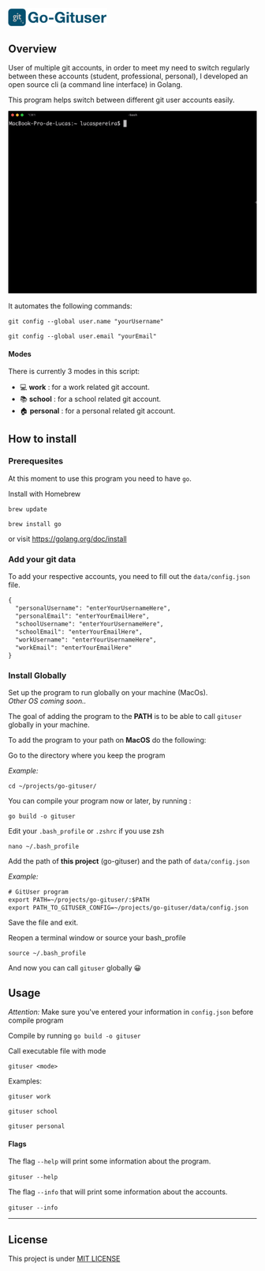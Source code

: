<img src="inline-logo.png" alt="logo" width="200" />

## Overview

User of multiple git accounts, in order to meet my need to switch regularly between these accounts (student, professional, personal), I developed an open source cli (a command line interface) in Golang.

This program helps switch between different git user accounts easily.

![](demo.gif)

It automates the following commands:

```
git config --global user.name "yourUsername"
```

```
git config --global user.email "yourEmail"
```

#### Modes

There is currently 3 modes in this script:

- 💻 <b>work</b> : for a work related git account.
- 📚 <b>school</b> : for a school related git account.
- 🏠 <b>personal</b> : for a personal related git account.

## How to install

### Prerequesites

At this moment to use this program you need to have `go`.

Install with Homebrew

```
brew update
```

```
brew install go
```

or visit https://golang.org/doc/install

### Add your git data

To add your respective accounts, you need to fill out the `data/config.json` file.

```
{
  "personalUsername": "enterYourUsernameHere",
  "personalEmail": "enterYourEmailHere",
  "schoolUsername": "enterYourUsernameHere",
  "schoolEmail": "enterYourEmailHere",
  "workUsername": "enterYourUsernameHere",
  "workEmail": "enterYourEmailHere"
}

```

### Install Globally

Set up the program to run globally on your machine (MacOs). <br>
<em><i>Other OS coming soon..</i></em>

<!--
[Install for MacOS](MACOS_PATH.md) </br>
Other OS - coming soon.. -->

The goal of adding the program to the <b>PATH</b> is to be able to call `gituser` globally in your machine.

To add the program to your path on <b>MacOS</b> do the following:

Go to the directory where you keep the program

<em>Example: </em>

```
cd ~/projects/go-gituser/
```

You can compile your program now or later, by running :

```
go build -o gituser
```

Edit your `.bash_profile` or `.zshrc` if you use zsh

```
nano ~/.bash_profile
```

Add the path of <b>this project</b> (go-gituser) and the path of `data/config.json`

<em>Example: </em>

```
# GitUser program
export PATH=~/projects/go-gituser/:$PATH
export PATH_TO_GITUSER_CONFIG=~/projects/go-gituser/data/config.json
```

Save the file and exit.

Reopen a terminal window or source your bash_profile

```
source ~/.bash_profile
```

And now you can call `gituser` globally 😀

## Usage

<i>Attention: </i> Make sure you've entered your information in `config.json` before compile program

Compile by running `go build -o gituser`

Call executable file with mode

```
gituser <mode>
```

Examples:

```
gituser work
```

```
gituser school
```

```
gituser personal
```

#### Flags

The flag `--help` will print some information about the program.

`gituser --help`

The flag `--info` that will print some information about the accounts.

`gituser --info`

<hr>

## License

This project is under [MIT LICENSE](LICENSE)
